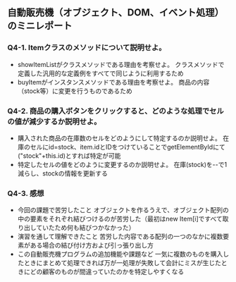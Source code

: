 ## 自動販売機（オブジェクト、DOM、イベント処理）のミニレポート
### Q4-1. Itemクラスのメソッドについて説明せよ。
* showItemListがクラスメソッドである理由を考察せよ。
  クラスメソッドで定義した汎用的な定義例をすべてで同じように利用するため
* buyItemがインスタンスメソッドである理由を考察せよ。
  商品の内容（stock等）に変更を行うものであるため
### Q4-2. 商品の購入ボタンをクリックすると、どのような処理でセルの値が減少するか説明せよ。
* 購入された商品の在庫数のセルをどのようにして特定するのか説明せよ。
  在庫のセルにid=stock、item.idとIDをつけていることでgetElementByIdにて("stock"+this.id)とすれば特定が可能
* 特定したセルの値をどのように変更するのか説明せよ。
  在庫(stock)を--で1減らし、stockの情報を更新する
### Q4-3. 感想
* 今回の課題で苦労したこと
  オブジェクトを作るうえで、オブジェクト配列の中の要素をそれぞれ結びつけるのが苦労した（最初はnew Item[i]ですべて取り出していたため何も結びつかなかった）
* 演習を通して理解できたこと
苦労した内容である配列の一つのなかに複数要素がある場合の結び付け方および引っ張り出し方
* この自動販売機プログラムの追加機能や課題など
  一気に複数のものを購入したときにまとめて処理できれば万が一処理が失敗して会計にミスが生じたときにどの顧客のものが間違っていたのかを特定しやすくなる
